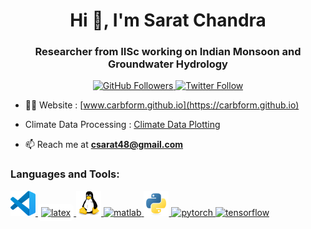 <h1 align="center">Hi 👋, I'm Sarat Chandra</h1>

<h3 align="center">Researcher from IISc working on Indian Monsoon and Groundwater Hydrology</h3>


<p align="center">
    <a href="https://github.com/carbform" target="_blank">
        <img src="https://img.shields.io/github/followers/carbform?label=Follow&style=social" alt="GitHub Followers"/>
    </a>
    <a href="https://twitter.com/csarat" target="_blank">
        <img src="https://img.shields.io/twitter/follow/csarat?label=Follow&style=social" alt="Twitter Follow"/>
    </a>
</p>

- 👨‍💻 Website : [www.carbform.github.io](https://carbform.github.io)

- Climate Data Processing : [Climate Data Plotting](https://github.com/carbform/Climate_Data_Plotting)
- 📫 Reach me at **csarat48@gmail.com**

<h3 align="left">Languages and Tools:</h3>
<a href="https://code.visualstudio.com/" target="_blank" rel="noreferrer">
    <img src="https://raw.githubusercontent.com/devicons/devicon/master/icons/vscode/vscode-original.svg" alt="vscode" width="40" height="40"/>
</a>
<a href="https://www.latex-project.org/" target="_blank" rel="noreferrer">
    <img src="https://image.spreadshirtmedia.com/image-server/v1/compositions/T210A196PA4301PT17X41Y60D1015477848W24847H9191Cx000000/views/1,width=120,height=120,appearanceId=196,backgroundColor=D41C28,noPt=true/latex-logo-mens-t-shirt.jpg" alt="latex" width="40" height="40" style="background-color: white; padding: 5px; border-radius: 5px;"/>
</a>
</a>
    <a href="https://www.linux.org/" target="_blank" rel="noreferrer">
        <img src="https://raw.githubusercontent.com/devicons/devicon/master/icons/linux/linux-original.svg" alt="linux" width="40" height="40"/>
    </a>
    <a href="https://www.mathworks.com/" target="_blank" rel="noreferrer">
        <img src="https://upload.wikimedia.org/wikipedia/commons/2/21/Matlab_Logo.png" alt="matlab" width="40" height="40"/>
    </a>
    <a href="https://www.python.org" target="_blank" rel="noreferrer">
        <img src="https://raw.githubusercontent.com/devicons/devicon/master/icons/python/python-original.svg" alt="python" width="40" height="40"/>
    </a>
    <a href="https://pytorch.org/" target="_blank" rel="noreferrer">
        <img src="https://www.vectorlogo.zone/logos/pytorch/pytorch-icon.svg" alt="pytorch" width="40" height="40"/>
    </a>
    <a href="https://www.tensorflow.org" target="_blank" rel="noreferrer">
        <img src="https://www.vectorlogo.zone/logos/tensorflow/tensorflow-icon.svg" alt="tensorflow" width="40" height="40"/>
    </a>
</p>

